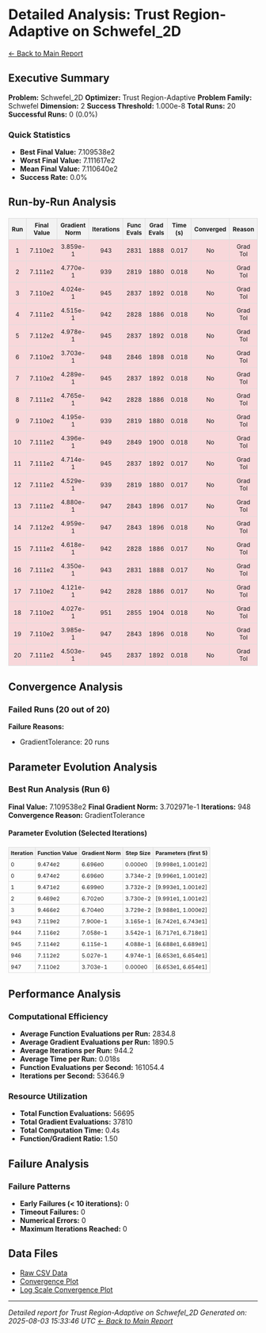 # Detailed Analysis: Trust Region-Adaptive on Schwefel_2D
[← Back to Main Report](benchmark_report.md)
## Executive Summary
**Problem:** Schwefel_2D
**Optimizer:** Trust Region-Adaptive
**Problem Family:** Schwefel
**Dimension:** 2
**Success Threshold:** 1.000e-8
**Total Runs:** 20
**Successful Runs:** 0 (0.0%)

### Quick Statistics
* **Best Final Value:** 7.109538e2
* **Worst Final Value:** 7.111617e2
* **Mean Final Value:** 7.110640e2
* **Success Rate:** 0.0%


## Run-by-Run Analysis
<table style="border-collapse: collapse; width: 100%; margin: 20px 0; font-size: 12px;">
<tr style="background-color: #f2f2f2;">
<th style="border: 1px solid #ddd; padding: 6px; text-align: center;">Run</th>
<th style="border: 1px solid #ddd; padding: 6px; text-align: center;">Final Value</th>
<th style="border: 1px solid #ddd; padding: 6px; text-align: center;">Gradient Norm</th>
<th style="border: 1px solid #ddd; padding: 6px; text-align: center;">Iterations</th>
<th style="border: 1px solid #ddd; padding: 6px; text-align: center;">Func Evals</th>
<th style="border: 1px solid #ddd; padding: 6px; text-align: center;">Grad Evals</th>
<th style="border: 1px solid #ddd; padding: 6px; text-align: center;">Time (s)</th>
<th style="border: 1px solid #ddd; padding: 6px; text-align: center;">Converged</th>
<th style="border: 1px solid #ddd; padding: 6px; text-align: center;">Reason</th>
</tr>
<tr style="background-color: #f8d7da;">
<td style="border: 1px solid #ddd; padding: 6px; text-align: center;">1</td>
<td style="border: 1px solid #ddd; padding: 6px; text-align: center;">7.110e2</td>
<td style="border: 1px solid #ddd; padding: 6px; text-align: center;">3.859e-1</td>
<td style="border: 1px solid #ddd; padding: 6px; text-align: center;">943</td>
<td style="border: 1px solid #ddd; padding: 6px; text-align: center;">2831</td>
<td style="border: 1px solid #ddd; padding: 6px; text-align: center;">1888</td>
<td style="border: 1px solid #ddd; padding: 6px; text-align: center;">0.017</td>
<td style="border: 1px solid #ddd; padding: 6px; text-align: center;">No</td>
<td style="border: 1px solid #ddd; padding: 6px; text-align: center;">Grad Tol</td>
</tr>
<tr style="background-color: #f8d7da;">
<td style="border: 1px solid #ddd; padding: 6px; text-align: center;">2</td>
<td style="border: 1px solid #ddd; padding: 6px; text-align: center;">7.111e2</td>
<td style="border: 1px solid #ddd; padding: 6px; text-align: center;">4.770e-1</td>
<td style="border: 1px solid #ddd; padding: 6px; text-align: center;">939</td>
<td style="border: 1px solid #ddd; padding: 6px; text-align: center;">2819</td>
<td style="border: 1px solid #ddd; padding: 6px; text-align: center;">1880</td>
<td style="border: 1px solid #ddd; padding: 6px; text-align: center;">0.018</td>
<td style="border: 1px solid #ddd; padding: 6px; text-align: center;">No</td>
<td style="border: 1px solid #ddd; padding: 6px; text-align: center;">Grad Tol</td>
</tr>
<tr style="background-color: #f8d7da;">
<td style="border: 1px solid #ddd; padding: 6px; text-align: center;">3</td>
<td style="border: 1px solid #ddd; padding: 6px; text-align: center;">7.110e2</td>
<td style="border: 1px solid #ddd; padding: 6px; text-align: center;">4.024e-1</td>
<td style="border: 1px solid #ddd; padding: 6px; text-align: center;">945</td>
<td style="border: 1px solid #ddd; padding: 6px; text-align: center;">2837</td>
<td style="border: 1px solid #ddd; padding: 6px; text-align: center;">1892</td>
<td style="border: 1px solid #ddd; padding: 6px; text-align: center;">0.018</td>
<td style="border: 1px solid #ddd; padding: 6px; text-align: center;">No</td>
<td style="border: 1px solid #ddd; padding: 6px; text-align: center;">Grad Tol</td>
</tr>
<tr style="background-color: #f8d7da;">
<td style="border: 1px solid #ddd; padding: 6px; text-align: center;">4</td>
<td style="border: 1px solid #ddd; padding: 6px; text-align: center;">7.111e2</td>
<td style="border: 1px solid #ddd; padding: 6px; text-align: center;">4.515e-1</td>
<td style="border: 1px solid #ddd; padding: 6px; text-align: center;">942</td>
<td style="border: 1px solid #ddd; padding: 6px; text-align: center;">2828</td>
<td style="border: 1px solid #ddd; padding: 6px; text-align: center;">1886</td>
<td style="border: 1px solid #ddd; padding: 6px; text-align: center;">0.018</td>
<td style="border: 1px solid #ddd; padding: 6px; text-align: center;">No</td>
<td style="border: 1px solid #ddd; padding: 6px; text-align: center;">Grad Tol</td>
</tr>
<tr style="background-color: #f8d7da;">
<td style="border: 1px solid #ddd; padding: 6px; text-align: center;">5</td>
<td style="border: 1px solid #ddd; padding: 6px; text-align: center;">7.112e2</td>
<td style="border: 1px solid #ddd; padding: 6px; text-align: center;">4.978e-1</td>
<td style="border: 1px solid #ddd; padding: 6px; text-align: center;">945</td>
<td style="border: 1px solid #ddd; padding: 6px; text-align: center;">2837</td>
<td style="border: 1px solid #ddd; padding: 6px; text-align: center;">1892</td>
<td style="border: 1px solid #ddd; padding: 6px; text-align: center;">0.018</td>
<td style="border: 1px solid #ddd; padding: 6px; text-align: center;">No</td>
<td style="border: 1px solid #ddd; padding: 6px; text-align: center;">Grad Tol</td>
</tr>
<tr style="background-color: #f8d7da;">
<td style="border: 1px solid #ddd; padding: 6px; text-align: center;">6</td>
<td style="border: 1px solid #ddd; padding: 6px; text-align: center;">7.110e2</td>
<td style="border: 1px solid #ddd; padding: 6px; text-align: center;">3.703e-1</td>
<td style="border: 1px solid #ddd; padding: 6px; text-align: center;">948</td>
<td style="border: 1px solid #ddd; padding: 6px; text-align: center;">2846</td>
<td style="border: 1px solid #ddd; padding: 6px; text-align: center;">1898</td>
<td style="border: 1px solid #ddd; padding: 6px; text-align: center;">0.018</td>
<td style="border: 1px solid #ddd; padding: 6px; text-align: center;">No</td>
<td style="border: 1px solid #ddd; padding: 6px; text-align: center;">Grad Tol</td>
</tr>
<tr style="background-color: #f8d7da;">
<td style="border: 1px solid #ddd; padding: 6px; text-align: center;">7</td>
<td style="border: 1px solid #ddd; padding: 6px; text-align: center;">7.110e2</td>
<td style="border: 1px solid #ddd; padding: 6px; text-align: center;">4.289e-1</td>
<td style="border: 1px solid #ddd; padding: 6px; text-align: center;">945</td>
<td style="border: 1px solid #ddd; padding: 6px; text-align: center;">2837</td>
<td style="border: 1px solid #ddd; padding: 6px; text-align: center;">1892</td>
<td style="border: 1px solid #ddd; padding: 6px; text-align: center;">0.018</td>
<td style="border: 1px solid #ddd; padding: 6px; text-align: center;">No</td>
<td style="border: 1px solid #ddd; padding: 6px; text-align: center;">Grad Tol</td>
</tr>
<tr style="background-color: #f8d7da;">
<td style="border: 1px solid #ddd; padding: 6px; text-align: center;">8</td>
<td style="border: 1px solid #ddd; padding: 6px; text-align: center;">7.111e2</td>
<td style="border: 1px solid #ddd; padding: 6px; text-align: center;">4.765e-1</td>
<td style="border: 1px solid #ddd; padding: 6px; text-align: center;">942</td>
<td style="border: 1px solid #ddd; padding: 6px; text-align: center;">2828</td>
<td style="border: 1px solid #ddd; padding: 6px; text-align: center;">1886</td>
<td style="border: 1px solid #ddd; padding: 6px; text-align: center;">0.018</td>
<td style="border: 1px solid #ddd; padding: 6px; text-align: center;">No</td>
<td style="border: 1px solid #ddd; padding: 6px; text-align: center;">Grad Tol</td>
</tr>
<tr style="background-color: #f8d7da;">
<td style="border: 1px solid #ddd; padding: 6px; text-align: center;">9</td>
<td style="border: 1px solid #ddd; padding: 6px; text-align: center;">7.110e2</td>
<td style="border: 1px solid #ddd; padding: 6px; text-align: center;">4.195e-1</td>
<td style="border: 1px solid #ddd; padding: 6px; text-align: center;">939</td>
<td style="border: 1px solid #ddd; padding: 6px; text-align: center;">2819</td>
<td style="border: 1px solid #ddd; padding: 6px; text-align: center;">1880</td>
<td style="border: 1px solid #ddd; padding: 6px; text-align: center;">0.018</td>
<td style="border: 1px solid #ddd; padding: 6px; text-align: center;">No</td>
<td style="border: 1px solid #ddd; padding: 6px; text-align: center;">Grad Tol</td>
</tr>
<tr style="background-color: #f8d7da;">
<td style="border: 1px solid #ddd; padding: 6px; text-align: center;">10</td>
<td style="border: 1px solid #ddd; padding: 6px; text-align: center;">7.111e2</td>
<td style="border: 1px solid #ddd; padding: 6px; text-align: center;">4.396e-1</td>
<td style="border: 1px solid #ddd; padding: 6px; text-align: center;">949</td>
<td style="border: 1px solid #ddd; padding: 6px; text-align: center;">2849</td>
<td style="border: 1px solid #ddd; padding: 6px; text-align: center;">1900</td>
<td style="border: 1px solid #ddd; padding: 6px; text-align: center;">0.018</td>
<td style="border: 1px solid #ddd; padding: 6px; text-align: center;">No</td>
<td style="border: 1px solid #ddd; padding: 6px; text-align: center;">Grad Tol</td>
</tr>
<tr style="background-color: #f8d7da;">
<td style="border: 1px solid #ddd; padding: 6px; text-align: center;">11</td>
<td style="border: 1px solid #ddd; padding: 6px; text-align: center;">7.111e2</td>
<td style="border: 1px solid #ddd; padding: 6px; text-align: center;">4.714e-1</td>
<td style="border: 1px solid #ddd; padding: 6px; text-align: center;">945</td>
<td style="border: 1px solid #ddd; padding: 6px; text-align: center;">2837</td>
<td style="border: 1px solid #ddd; padding: 6px; text-align: center;">1892</td>
<td style="border: 1px solid #ddd; padding: 6px; text-align: center;">0.017</td>
<td style="border: 1px solid #ddd; padding: 6px; text-align: center;">No</td>
<td style="border: 1px solid #ddd; padding: 6px; text-align: center;">Grad Tol</td>
</tr>
<tr style="background-color: #f8d7da;">
<td style="border: 1px solid #ddd; padding: 6px; text-align: center;">12</td>
<td style="border: 1px solid #ddd; padding: 6px; text-align: center;">7.111e2</td>
<td style="border: 1px solid #ddd; padding: 6px; text-align: center;">4.529e-1</td>
<td style="border: 1px solid #ddd; padding: 6px; text-align: center;">939</td>
<td style="border: 1px solid #ddd; padding: 6px; text-align: center;">2819</td>
<td style="border: 1px solid #ddd; padding: 6px; text-align: center;">1880</td>
<td style="border: 1px solid #ddd; padding: 6px; text-align: center;">0.017</td>
<td style="border: 1px solid #ddd; padding: 6px; text-align: center;">No</td>
<td style="border: 1px solid #ddd; padding: 6px; text-align: center;">Grad Tol</td>
</tr>
<tr style="background-color: #f8d7da;">
<td style="border: 1px solid #ddd; padding: 6px; text-align: center;">13</td>
<td style="border: 1px solid #ddd; padding: 6px; text-align: center;">7.111e2</td>
<td style="border: 1px solid #ddd; padding: 6px; text-align: center;">4.880e-1</td>
<td style="border: 1px solid #ddd; padding: 6px; text-align: center;">947</td>
<td style="border: 1px solid #ddd; padding: 6px; text-align: center;">2843</td>
<td style="border: 1px solid #ddd; padding: 6px; text-align: center;">1896</td>
<td style="border: 1px solid #ddd; padding: 6px; text-align: center;">0.017</td>
<td style="border: 1px solid #ddd; padding: 6px; text-align: center;">No</td>
<td style="border: 1px solid #ddd; padding: 6px; text-align: center;">Grad Tol</td>
</tr>
<tr style="background-color: #f8d7da;">
<td style="border: 1px solid #ddd; padding: 6px; text-align: center;">14</td>
<td style="border: 1px solid #ddd; padding: 6px; text-align: center;">7.112e2</td>
<td style="border: 1px solid #ddd; padding: 6px; text-align: center;">4.959e-1</td>
<td style="border: 1px solid #ddd; padding: 6px; text-align: center;">947</td>
<td style="border: 1px solid #ddd; padding: 6px; text-align: center;">2843</td>
<td style="border: 1px solid #ddd; padding: 6px; text-align: center;">1896</td>
<td style="border: 1px solid #ddd; padding: 6px; text-align: center;">0.018</td>
<td style="border: 1px solid #ddd; padding: 6px; text-align: center;">No</td>
<td style="border: 1px solid #ddd; padding: 6px; text-align: center;">Grad Tol</td>
</tr>
<tr style="background-color: #f8d7da;">
<td style="border: 1px solid #ddd; padding: 6px; text-align: center;">15</td>
<td style="border: 1px solid #ddd; padding: 6px; text-align: center;">7.111e2</td>
<td style="border: 1px solid #ddd; padding: 6px; text-align: center;">4.618e-1</td>
<td style="border: 1px solid #ddd; padding: 6px; text-align: center;">942</td>
<td style="border: 1px solid #ddd; padding: 6px; text-align: center;">2828</td>
<td style="border: 1px solid #ddd; padding: 6px; text-align: center;">1886</td>
<td style="border: 1px solid #ddd; padding: 6px; text-align: center;">0.017</td>
<td style="border: 1px solid #ddd; padding: 6px; text-align: center;">No</td>
<td style="border: 1px solid #ddd; padding: 6px; text-align: center;">Grad Tol</td>
</tr>
<tr style="background-color: #f8d7da;">
<td style="border: 1px solid #ddd; padding: 6px; text-align: center;">16</td>
<td style="border: 1px solid #ddd; padding: 6px; text-align: center;">7.111e2</td>
<td style="border: 1px solid #ddd; padding: 6px; text-align: center;">4.350e-1</td>
<td style="border: 1px solid #ddd; padding: 6px; text-align: center;">943</td>
<td style="border: 1px solid #ddd; padding: 6px; text-align: center;">2831</td>
<td style="border: 1px solid #ddd; padding: 6px; text-align: center;">1888</td>
<td style="border: 1px solid #ddd; padding: 6px; text-align: center;">0.017</td>
<td style="border: 1px solid #ddd; padding: 6px; text-align: center;">No</td>
<td style="border: 1px solid #ddd; padding: 6px; text-align: center;">Grad Tol</td>
</tr>
<tr style="background-color: #f8d7da;">
<td style="border: 1px solid #ddd; padding: 6px; text-align: center;">17</td>
<td style="border: 1px solid #ddd; padding: 6px; text-align: center;">7.110e2</td>
<td style="border: 1px solid #ddd; padding: 6px; text-align: center;">4.121e-1</td>
<td style="border: 1px solid #ddd; padding: 6px; text-align: center;">942</td>
<td style="border: 1px solid #ddd; padding: 6px; text-align: center;">2828</td>
<td style="border: 1px solid #ddd; padding: 6px; text-align: center;">1886</td>
<td style="border: 1px solid #ddd; padding: 6px; text-align: center;">0.017</td>
<td style="border: 1px solid #ddd; padding: 6px; text-align: center;">No</td>
<td style="border: 1px solid #ddd; padding: 6px; text-align: center;">Grad Tol</td>
</tr>
<tr style="background-color: #f8d7da;">
<td style="border: 1px solid #ddd; padding: 6px; text-align: center;">18</td>
<td style="border: 1px solid #ddd; padding: 6px; text-align: center;">7.110e2</td>
<td style="border: 1px solid #ddd; padding: 6px; text-align: center;">4.027e-1</td>
<td style="border: 1px solid #ddd; padding: 6px; text-align: center;">951</td>
<td style="border: 1px solid #ddd; padding: 6px; text-align: center;">2855</td>
<td style="border: 1px solid #ddd; padding: 6px; text-align: center;">1904</td>
<td style="border: 1px solid #ddd; padding: 6px; text-align: center;">0.018</td>
<td style="border: 1px solid #ddd; padding: 6px; text-align: center;">No</td>
<td style="border: 1px solid #ddd; padding: 6px; text-align: center;">Grad Tol</td>
</tr>
<tr style="background-color: #f8d7da;">
<td style="border: 1px solid #ddd; padding: 6px; text-align: center;">19</td>
<td style="border: 1px solid #ddd; padding: 6px; text-align: center;">7.110e2</td>
<td style="border: 1px solid #ddd; padding: 6px; text-align: center;">3.985e-1</td>
<td style="border: 1px solid #ddd; padding: 6px; text-align: center;">947</td>
<td style="border: 1px solid #ddd; padding: 6px; text-align: center;">2843</td>
<td style="border: 1px solid #ddd; padding: 6px; text-align: center;">1896</td>
<td style="border: 1px solid #ddd; padding: 6px; text-align: center;">0.018</td>
<td style="border: 1px solid #ddd; padding: 6px; text-align: center;">No</td>
<td style="border: 1px solid #ddd; padding: 6px; text-align: center;">Grad Tol</td>
</tr>
<tr style="background-color: #f8d7da;">
<td style="border: 1px solid #ddd; padding: 6px; text-align: center;">20</td>
<td style="border: 1px solid #ddd; padding: 6px; text-align: center;">7.111e2</td>
<td style="border: 1px solid #ddd; padding: 6px; text-align: center;">4.503e-1</td>
<td style="border: 1px solid #ddd; padding: 6px; text-align: center;">945</td>
<td style="border: 1px solid #ddd; padding: 6px; text-align: center;">2837</td>
<td style="border: 1px solid #ddd; padding: 6px; text-align: center;">1892</td>
<td style="border: 1px solid #ddd; padding: 6px; text-align: center;">0.018</td>
<td style="border: 1px solid #ddd; padding: 6px; text-align: center;">No</td>
<td style="border: 1px solid #ddd; padding: 6px; text-align: center;">Grad Tol</td>
</tr>
</table>

## Convergence Analysis

### Failed Runs (20 out of 20)

**Failure Reasons:**
- GradientTolerance: 20 runs

## Parameter Evolution Analysis

### Best Run Analysis (Run 6)
**Final Value:** 7.109538e2
**Final Gradient Norm:** 3.702971e-1
**Iterations:** 948
**Convergence Reason:** GradientTolerance

#### Parameter Evolution (Selected Iterations)

<table style="border-collapse: collapse; width: 100%; margin: 20px 0; font-size: 11px;">
<tr style="background-color: #f2f2f2;">
<th style="border: 1px solid #ddd; padding: 4px;">Iteration</th>
<th style="border: 1px solid #ddd; padding: 4px;">Function Value</th>
<th style="border: 1px solid #ddd; padding: 4px;">Gradient Norm</th>
<th style="border: 1px solid #ddd; padding: 4px;">Step Size</th>
<th style="border: 1px solid #ddd; padding: 4px;">Parameters (first 5)</th>
</tr>
<tr><td style="border: 1px solid #ddd; padding: 4px;">0</td><td style="border: 1px solid #ddd; padding: 4px;">9.474e2</td><td style="border: 1px solid #ddd; padding: 4px;">6.696e0</td><td style="border: 1px solid #ddd; padding: 4px;">0.000e0</td><td style="border: 1px solid #ddd; padding: 4px;">[9.998e1, 1.001e2]</td></tr>
<tr><td style="border: 1px solid #ddd; padding: 4px;">0</td><td style="border: 1px solid #ddd; padding: 4px;">9.474e2</td><td style="border: 1px solid #ddd; padding: 4px;">6.696e0</td><td style="border: 1px solid #ddd; padding: 4px;">3.734e-2</td><td style="border: 1px solid #ddd; padding: 4px;">[9.996e1, 1.001e2]</td></tr>
<tr><td style="border: 1px solid #ddd; padding: 4px;">1</td><td style="border: 1px solid #ddd; padding: 4px;">9.471e2</td><td style="border: 1px solid #ddd; padding: 4px;">6.699e0</td><td style="border: 1px solid #ddd; padding: 4px;">3.732e-2</td><td style="border: 1px solid #ddd; padding: 4px;">[9.993e1, 1.001e2]</td></tr>
<tr><td style="border: 1px solid #ddd; padding: 4px;">2</td><td style="border: 1px solid #ddd; padding: 4px;">9.469e2</td><td style="border: 1px solid #ddd; padding: 4px;">6.702e0</td><td style="border: 1px solid #ddd; padding: 4px;">3.730e-2</td><td style="border: 1px solid #ddd; padding: 4px;">[9.991e1, 1.001e2]</td></tr>
<tr><td style="border: 1px solid #ddd; padding: 4px;">3</td><td style="border: 1px solid #ddd; padding: 4px;">9.466e2</td><td style="border: 1px solid #ddd; padding: 4px;">6.704e0</td><td style="border: 1px solid #ddd; padding: 4px;">3.729e-2</td><td style="border: 1px solid #ddd; padding: 4px;">[9.988e1, 1.000e2]</td></tr>
<tr><td style="border: 1px solid #ddd; padding: 4px;">943</td><td style="border: 1px solid #ddd; padding: 4px;">7.119e2</td><td style="border: 1px solid #ddd; padding: 4px;">7.900e-1</td><td style="border: 1px solid #ddd; padding: 4px;">3.165e-1</td><td style="border: 1px solid #ddd; padding: 4px;">[6.742e1, 6.743e1]</td></tr>
<tr><td style="border: 1px solid #ddd; padding: 4px;">944</td><td style="border: 1px solid #ddd; padding: 4px;">7.116e2</td><td style="border: 1px solid #ddd; padding: 4px;">7.058e-1</td><td style="border: 1px solid #ddd; padding: 4px;">3.542e-1</td><td style="border: 1px solid #ddd; padding: 4px;">[6.717e1, 6.718e1]</td></tr>
<tr><td style="border: 1px solid #ddd; padding: 4px;">945</td><td style="border: 1px solid #ddd; padding: 4px;">7.114e2</td><td style="border: 1px solid #ddd; padding: 4px;">6.115e-1</td><td style="border: 1px solid #ddd; padding: 4px;">4.088e-1</td><td style="border: 1px solid #ddd; padding: 4px;">[6.688e1, 6.689e1]</td></tr>
<tr><td style="border: 1px solid #ddd; padding: 4px;">946</td><td style="border: 1px solid #ddd; padding: 4px;">7.112e2</td><td style="border: 1px solid #ddd; padding: 4px;">5.027e-1</td><td style="border: 1px solid #ddd; padding: 4px;">4.974e-1</td><td style="border: 1px solid #ddd; padding: 4px;">[6.653e1, 6.654e1]</td></tr>
<tr><td style="border: 1px solid #ddd; padding: 4px;">947</td><td style="border: 1px solid #ddd; padding: 4px;">7.110e2</td><td style="border: 1px solid #ddd; padding: 4px;">3.703e-1</td><td style="border: 1px solid #ddd; padding: 4px;">0.000e0</td><td style="border: 1px solid #ddd; padding: 4px;">[6.653e1, 6.654e1]</td></tr>
</table>

## Performance Analysis

### Computational Efficiency
- **Average Function Evaluations per Run:** 2834.8
- **Average Gradient Evaluations per Run:** 1890.5
- **Average Iterations per Run:** 944.2
- **Average Time per Run:** 0.018s
- **Function Evaluations per Second:** 161054.4
- **Iterations per Second:** 53646.9
### Resource Utilization
- **Total Function Evaluations:** 56695
- **Total Gradient Evaluations:** 37810
- **Total Computation Time:** 0.4s
- **Function/Gradient Ratio:** 1.50
## Failure Analysis

### Failure Patterns
- **Early Failures (< 10 iterations):** 0
- **Timeout Failures:** 0
- **Numerical Errors:** 0
- **Maximum Iterations Reached:** 0


## Data Files
* [Raw CSV Data](../data/problems/Schwefel_2D_results.csv)
* [Convergence Plot](../plots/Schwefel_2D.png)
* [Log Scale Convergence Plot](../plots/Schwefel_2D_log.png)


---
*Detailed report for Trust Region-Adaptive on Schwefel_2D*
*Generated on: 2025-08-03 15:33:46 UTC*
*[← Back to Main Report](../benchmark_report.md)*
